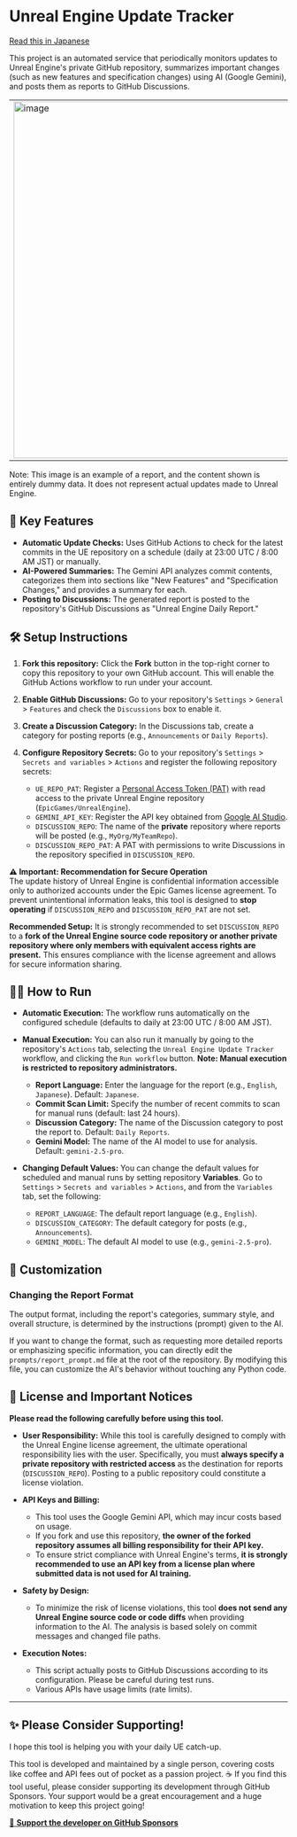 # Unreal Engine Update Tracker

[Read this in Japanese](README.md)

This project is an automated service that periodically monitors updates to Unreal Engine's private GitHub repository, summarizes important changes (such as new features and specification changes) using AI (Google Gemini), and posts them as reports to GitHub Discussions.

<table><tr><td>
<img width="644" alt="image" src="https://raw.githubusercontent.com/pafuhana1213/Screenshot/master/468407129-ad69f54f-9e18-49db-8024-aa3052d97ffa.png" />
</td></tr></table>

Note: This image is an example of a report, and the content shown is entirely dummy data. It does not represent actual updates made to Unreal Engine.

## 🌟 Key Features

-   **Automatic Update Checks:** Uses GitHub Actions to check for the latest commits in the UE repository on a schedule (daily at 23:00 UTC / 8:00 AM JST) or manually.
-   **AI-Powered Summaries:** The Gemini API analyzes commit contents, categorizes them into sections like "New Features" and "Specification Changes," and provides a summary for each.
-   **Posting to Discussions:** The generated report is posted to the repository's GitHub Discussions as "Unreal Engine Daily Report."

## 🛠️ Setup Instructions

1.  **Fork this repository:**
    Click the **Fork** button in the top-right corner to copy this repository to your own GitHub account. This will enable the GitHub Actions workflow to run under your account.

2.  **Enable GitHub Discussions:**
    Go to your repository's `Settings` > `General` > `Features` and check the `Discussions` box to enable it.

3.  **Create a Discussion Category:**
    In the Discussions tab, create a category for posting reports (e.g., `Announcements` or `Daily Reports`).

4.  **Configure Repository Secrets:**
    Go to your repository's `Settings` > `Secrets and variables` > `Actions` and register the following repository secrets:
    -   `UE_REPO_PAT`: Register a [Personal Access Token (PAT)](https://docs.github.com/en/authentication/keeping-your-account-and-data-secure/managing-your-personal-access-tokens) with read access to the private Unreal Engine repository (`EpicGames/UnrealEngine`).
    -   `GEMINI_API_KEY`: Register the API key obtained from [Google AI Studio](https://aistudio.google.com/app/apikey).
    -   `DISCUSSION_REPO`: The name of the **private** repository where reports will be posted (e.g., `MyOrg/MyTeamRepo`).
    -   `DISCUSSION_REPO_PAT`: A PAT with permissions to write Discussions in the repository specified in `DISCUSSION_REPO`.
  
 **⚠️ Important: Recommendation for Secure Operation**  
 The update history of Unreal Engine is confidential information accessible only to authorized accounts under the Epic Games license agreement. To prevent unintentional information leaks, this tool is designed to **stop operating** if `DISCUSSION_REPO` and `DISCUSSION_REPO_PAT` are not set.

**Recommended Setup:**
It is strongly recommended to set `DISCUSSION_REPO` to a **fork of the Unreal Engine source code repository or another private repository where only members with equivalent access rights are present.** This ensures compliance with the license agreement and allows for secure information sharing.

## 🏃‍♀️ How to Run

-   **Automatic Execution:** The workflow runs automatically on the configured schedule (defaults to daily at 23:00 UTC / 8:00 AM JST).
-   **Manual Execution:** You can also run it manually by going to the repository's `Actions` tab, selecting the `Unreal Engine Update Tracker` workflow, and clicking the `Run workflow` button. **Note: Manual execution is restricted to repository administrators.**
    -   **Report Language:** Enter the language for the report (e.g., `English`, `Japanese`). Default: `Japanese`.
    -   **Commit Scan Limit:** Specify the number of recent commits to scan for manual runs (default: last 24 hours).
    -   **Discussion Category:** The name of the Discussion category to post the report to. Default: `Daily Reports`.
    -   **Gemini Model:** The name of the AI model to use for analysis. Default: `gemini-2.5-pro`.

-   **Changing Default Values:**
    You can change the default values for scheduled and manual runs by setting repository **Variables**. Go to `Settings` > `Secrets and variables` > `Actions`, and from the `Variables` tab, set the following:
    -   `REPORT_LANGUAGE`: The default report language (e.g., `English`).
    -   `DISCUSSION_CATEGORY`: The default category for posts (e.g., `Announcements`).
    -   `GEMINI_MODEL`: The default AI model to use (e.g., `gemini-2.5-pro`).

## 🎨 Customization

### Changing the Report Format

The output format, including the report's categories, summary style, and overall structure, is determined by the instructions (prompt) given to the AI.

If you want to change the format, such as requesting more detailed reports or emphasizing specific information, you can directly edit the `prompts/report_prompt.md` file at the root of the repository. By modifying this file, you can customize the AI's behavior without touching any Python code.

## 📝 License and Important Notices

**Please read the following carefully before using this tool.**

-   **User Responsibility:** While this tool is carefully designed to comply with the Unreal Engine license agreement, the ultimate operational responsibility lies with the user. Specifically, you must **always specify a private repository with restricted access** as the destination for reports (`DISCUSSION_REPO`). Posting to a public repository could constitute a license violation.

-   **API Keys and Billing:**
    *   This tool uses the Google Gemini API, which may incur costs based on usage.
    *   If you fork and use this repository, **the owner of the forked repository assumes all billing responsibility for their API key.**
    *   To ensure strict compliance with Unreal Engine's terms, **it is strongly recommended to use an API key from a license plan where submitted data is not used for AI training.**

-   **Safety by Design:**
    *   To minimize the risk of license violations, this tool **does not send any Unreal Engine source code or code diffs** when providing information to the AI. The analysis is based solely on commit messages and changed file paths.

-   **Execution Notes:**
    *   This script actually posts to GitHub Discussions according to its configuration. Please be careful during test runs.
    *   Various APIs have usage limits (rate limits).

---

## ✨ Please Consider Supporting!

I hope this tool is helping you with your daily UE catch-up.

This tool is developed and maintained by a single person, covering costs like coffee and API fees out of pocket as a passion project. ☕
If you find this tool useful, please consider supporting its development through GitHub Sponsors. Your support would be a great encouragement and a huge motivation to keep this project going!

[💖 **Support the developer on GitHub Sponsors**](https://github.com/sponsors/pafuhana1213)